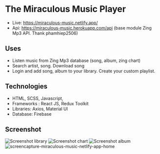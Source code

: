 # The Miraculous Music Player

- Live: https://miraculous-music.netlify.app/
- Api: https://miraculous-music.herokuapp.com/api (base module Zing Mp3 API. Thank phamhiep2506)

## Uses

- Listen music from Zing Mp3 database (song, album, zing chart)
- Search artist, song. Download song
- Login and add song, album to your library. Create your custom playlist.

## Technologies

- HTML, SCSS, Javascript,
- Frameworks : React JS, Redux Toolkit
- Libraries: Axios, Material UI
- Database: Firebase

## Screenshot

![Screenshot library](https://user-images.githubusercontent.com/86120861/154896845-334a1891-35fe-4c5d-9574-969ff2c57d9a.png)
![Screenshot chart](https://user-images.githubusercontent.com/86120861/154896850-ec8775b9-355b-4fa8-9c0e-82620057dc25.png)
![Screenshot album](https://user-images.githubusercontent.com/86120861/154896851-36bee6eb-9a68-49a3-98d3-9d86ea1aefaf.png)
![screencapture-miraculous-music-netlify-app-home](https://user-images.githubusercontent.com/86120861/154896853-b67200b7-eef3-49f6-848f-3ca3ca573253.png)
